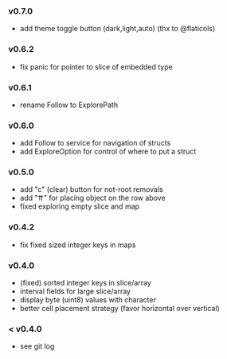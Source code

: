 ### v0.7.0

- add theme toggle button (dark,light,auto) (thx to @flaticols) 

### v0.6.2

- fix panic for pointer to slice of embedded type

### v0.6.1

- rename Follow to ExplorePath

### v0.6.0

- add Follow to service for navigation of structs
- add ExploreOption for control of where to put a struct

### v0.5.0

- add "c" (clear) button for not-root removals
- add "⇈" for placing object on the row above
- fixed exploring empty slice and map

### v0.4.2

- fix fixed sized integer keys in maps

### v0.4.0

- (fixed) sorted integer keys in slice/array
- interval fields for large slice/array
- display byte (uint8) values with character
- better cell placement strategy (favor horizontal over vertical)

### < v0.4.0

- see git log